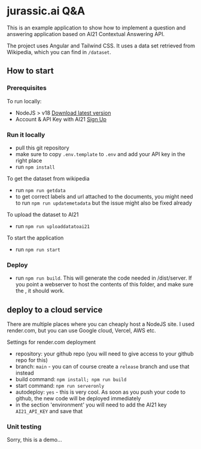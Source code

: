 # jurassic.ai Q&A
This is an example application to show how to implement a question and answering application based on AI21 Contextual Answering API. 

The project uses Angular and Tailwind CSS. It uses a data set retrieved from Wikipedia, which you can find in `/dataset`.

## How to start

### Prerequisites
To run locally:
* NodeJS > v18 [Download latest version](https://nodejs.dev/en/download/)
* Account & API Key with AI21 [Sign Up](https://studio.ai21.com/sign-up)

### Run it locally
* pull this git repository
* make sure to copy `.env.template` to `.env` and add your API key in the right place
* run `npm install`

To get the dataset from wikipedia
* run `npm run getdata`
* to get correct labels and url attached to the documents, you might need to run `npm run updatemetadata` but the issue might also be fixed already

To upload the dataset to AI21
* run `npm run uploaddatatoai21`

To start the application
* run `npm run start`

### Deploy 
* run `npm run build`. This will generate the code needed in /dist/server. If you point a webserver to host the contents of this folder, and make sure the , it should work.

## deploy to a cloud service
There are multiple places where you can cheaply host a NodeJS site. I used render.com, but you can use Google cloud, Vercel, AWS etc.

Settings for render.com deployment
* repository: your github repo (you will need to give access to your github repo for this)
* branch: `main` - you can of course create a `release` branch and use that instead
* build command: `npm install; npm run build`
* start command: `npm run serveronly`
* autodeploy: `yes` - this is very cool. As soon as you push your code to github, the new code will be deployed immediately
* in the section 'environment' you will need to add the AI21 key `AI21_API_KEY` and save that

### Unit testing
Sorry, this is a demo...
